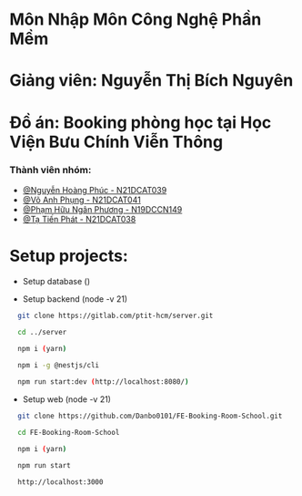 
# Môn Nhập Môn Công Nghệ Phần Mềm
# Giảng viên: Nguyễn Thị Bích Nguyên

# Đồ án: Booking phòng học tại Học Viện Bưu Chính Viễn Thông
### Thành viên nhóm:

- [@Nguyễn Hoàng Phúc - N21DCAT039]()
- [@Võ Anh Phụng - N21DCAT041]()
- [@Phạm Hữu Ngân Phương - N19DCCN149](https://github.com/Danbo0101)
- [@Tạ Tiến Phát - N21DCAT038]()


# Setup projects:
- Setup database ()


- Setup backend (node -v 21)
```bash
  git clone https://gitlab.com/ptit-hcm/server.git

  cd ../server
  
  npm i (yarn)

  npm i -g @nestjs/cli

  npm run start:dev (http://localhost:8080/)
```

- Setup web (node -v 21)
```bash
  git clone https://github.com/Danbo0101/FE-Booking-Room-School.git

  cd FE-Booking-Room-School

  npm i (yarn)

  npm run start

  http://localhost:3000
```
